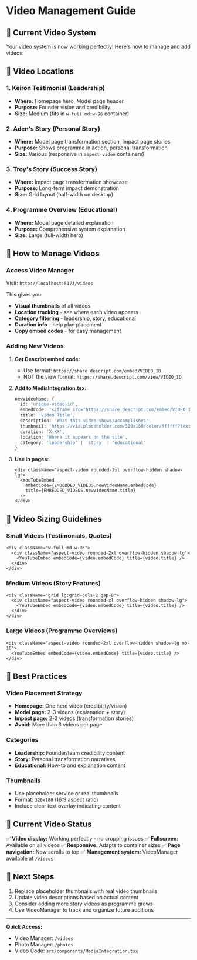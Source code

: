 # Video Management Guide

## 🎥 Current Video System

Your video system is now working perfectly! Here's how to manage and add videos:

## 📍 Video Locations

### 1. **Keiron Testimonial** (Leadership)
- **Where:** Homepage hero, Model page header
- **Purpose:** Founder vision and credibility
- **Size:** Medium (fits in `w-full md:w-96` container)

### 2. **Aden's Story** (Personal Story)
- **Where:** Model page transformation section, Impact page stories
- **Purpose:** Shows programme in action, personal transformation
- **Size:** Various (responsive in `aspect-video` containers)

### 3. **Troy's Story** (Success Story)
- **Where:** Impact page transformation showcase
- **Purpose:** Long-term impact demonstration
- **Size:** Grid layout (half-width on desktop)

### 4. **Programme Overview** (Educational)
- **Where:** Model page detailed explanation
- **Purpose:** Comprehensive system explanation
- **Size:** Large (full-width hero)

## 🔧 How to Manage Videos

### Access Video Manager
Visit: `http://localhost:5173/videos`

This gives you:
- **Visual thumbnails** of all videos
- **Location tracking** - see where each video appears
- **Category filtering** - leadership, story, educational
- **Duration info** - help plan placement
- **Copy embed codes** - for easy management

### Adding New Videos

1. **Get Descript embed code:**
   - Use format: `https://share.descript.com/embed/VIDEO_ID`
   - NOT the view format: `https://share.descript.com/view/VIDEO_ID`

2. **Add to MediaIntegration.tsx:**
   ```typescript
   newVideoName: {
     id: 'unique-video-id',
     embedCode: '<iframe src="https://share.descript.com/embed/VIDEO_ID" frameborder="0" allowfullscreen class="absolute top-0 left-0 w-full h-full"></iframe>',
     title: 'Video Title',
     description: 'What this video shows/accomplishes',
     thumbnail: 'https://via.placeholder.com/320x180/color/ffffff?text=Video+Name',
     duration: 'X:XX',
     location: 'Where it appears on the site',
     category: 'leadership' | 'story' | 'educational'
   }
   ```

3. **Use in pages:**
   ```tsx
   <div className="aspect-video rounded-2xl overflow-hidden shadow-lg">
     <YouTubeEmbed 
       embedCode={EMBEDDED_VIDEOS.newVideoName.embedCode}
       title={EMBEDDED_VIDEOS.newVideoName.title}
     />
   </div>
   ```

## 📐 Video Sizing Guidelines

### Small Videos (Testimonials, Quotes)
```tsx
<div className="w-full md:w-96">
  <div className="aspect-video rounded-2xl overflow-hidden shadow-lg">
    <YouTubeEmbed embedCode={video.embedCode} title={video.title} />
  </div>
</div>
```

### Medium Videos (Story Features)
```tsx
<div className="grid lg:grid-cols-2 gap-8">
  <div className="aspect-video rounded-xl overflow-hidden shadow-lg">
    <YouTubeEmbed embedCode={video.embedCode} title={video.title} />
  </div>
</div>
```

### Large Videos (Programme Overviews)
```tsx
<div className="aspect-video rounded-2xl overflow-hidden shadow-lg mb-16">
  <YouTubeEmbed embedCode={video.embedCode} title={video.title} />
</div>
```

## 🎯 Best Practices

### Video Placement Strategy
- **Homepage:** One hero video (credibility/vision)
- **Model page:** 2-3 videos (explanation + story)
- **Impact page:** 2-3 videos (transformation stories)
- **Avoid:** More than 3 videos per page

### Categories
- **Leadership:** Founder/team credibility content
- **Story:** Personal transformation narratives  
- **Educational:** How-to and explanation content

### Thumbnails
- Use placeholder service or real thumbnails
- Format: `320x180` (16:9 aspect ratio)
- Include clear text overlay indicating content

## 🔄 Current Video Status

✅ **Video display:** Working perfectly - no cropping issues
✅ **Fullscreen:** Available on all videos
✅ **Responsive:** Adapts to container sizes
✅ **Page navigation:** Now scrolls to top
✅ **Management system:** VideoManager available at `/videos`

## 🚀 Next Steps

1. Replace placeholder thumbnails with real video thumbnails
2. Update video descriptions based on actual content
3. Consider adding more story videos as programme grows
4. Use VideoManager to track and organize future additions

---

**Quick Access:**
- Video Manager: `/videos`
- Photo Manager: `/photos`  
- Video Code: `src/components/MediaIntegration.tsx`